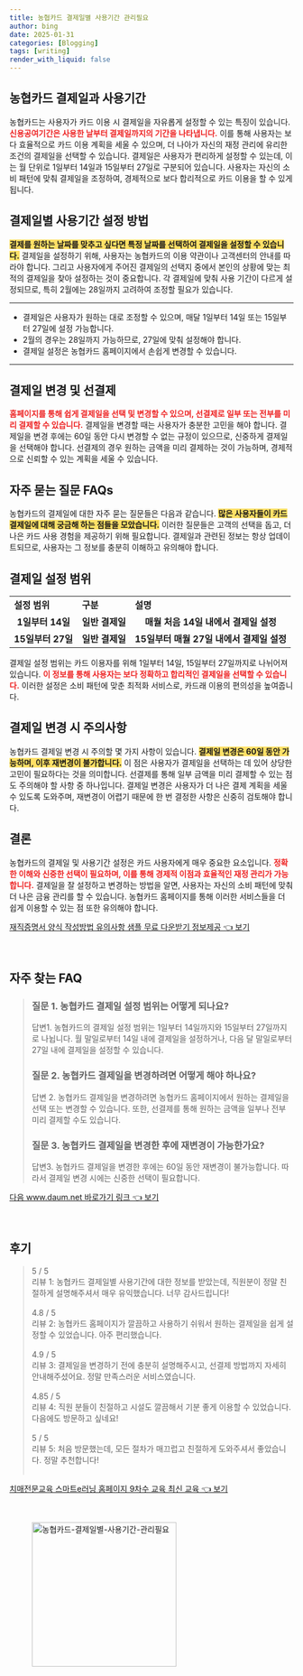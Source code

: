 ```yaml
---
title: 농협카드 결제일별 사용기간 관리필요
author: bing
date: 2025-01-31
categories: [Blogging]
tags: [writing]
render_with_liquid: false
---
```



<h2 id='농협카드 결제일과 사용기간'>농협카드 결제일과 사용기간</h2>

<p>농협카드는 사용자가 카드 이용 시 결제일을 자유롭게 설정할 수 있는 특징이 있습니다. <b><span style="color: #ee2323;">신용공여기간은 사용한 날부터 결제일까지의 기간을 나타냅니다.</span></b> 이를 통해 사용자는 보다 효율적으로 카드 이용 계획을 세울 수 있으며, 더 나아가 자신의 재정 관리에 유리한 조건의 결제일을 선택할 수 있습니다. 결제일은 사용자가 편리하게 설정할 수 있는데, 이는 월 단위로 1일부터 14일과 15일부터 27일로 구분되어 있습니다. 사용자는 자신의 소비 패턴에 맞춰 결제일을 조정하여, 경제적으로 보다 합리적으로 카드 이용을 할 수 있게 됩니다.</p>

<h2 id='결제일별 사용기간 설정 방법'>결제일별 사용기간 설정 방법</h2>

<p><b><span style="background-color: #ffe066;">결제를 원하는 날짜를 맞추고 싶다면 특정 날짜를 선택하여 결제일을 설정할 수 있습니다.</span></b> 결제일을 설정하기 위해, 사용자는 농협카드의 이용 약관이나 고객센터의 안내를 따라야 합니다. 그리고 사용자에게 주어진 결제일의 선택지 중에서 본인의 상황에 맞는 최적의 결제일을 찾아 설정하는 것이 중요합니다. 각 결제일에 맞춰 사용 기간이 다르게 설정되므로, 특히 2월에는 28일까지 고려하여 조정할 필요가 있습니다.</p>

<hr />

<ul>
    <li>결제일은 사용자가 원하는 대로 조정할 수 있으며, 매달 1일부터 14일 또는 15일부터 27일에 설정 가능합니다.</li>
    <li>2월의 경우는 28일까지 가능하므로, 27일에 맞춰 설정해야 합니다.</li>
    <li>결제일 설정은 농협카드 홈페이지에서 손쉽게 변경할 수 있습니다.</li>
</ul>

<hr />

<h2 id='결제일 변경 및 선결제'>결제일 변경 및 선결제</h2>

<p><b><span style="color: #ee2323;">홈페이지를 통해 쉽게 결제일을 선택 및 변경할 수 있으며, 선결제로 일부 또는 전부를 미리 결제할 수 있습니다.</span></b> 결제일을 변경할 때는 사용자가 충분한 고민을 해야 합니다. 결제일을 변경 후에는 60일 동안 다시 변경할 수 없는 규정이 있으므로, 신중하게 결제일을 선택해야 합니다. 선결제의 경우 원하는 금액을 미리 결제하는 것이 가능하며, 경제적으로 신뢰할 수 있는 계획을 세울 수 있습니다.</p>

<h2 id='자주 묻는 질문 FAQs'>자주 묻는 질문 FAQs</h2>

<p>농협카드의 결제일에 대한 자주 묻는 질문들은 다음과 같습니다. <b><span style="background-color: #ffe066;">많은 사용자들이 카드 결제일에 대해 궁금해 하는 점들을 모았습니다.</span></b> 이러한 질문들은 고객의 선택을 돕고, 더 나은 카드 사용 경험을 제공하기 위해 필요합니다. 결제일과 관련된 정보는 항상 업데이트되므로, 사용자는 그 정보를 충분히 이해하고 유의해야 합니다.</p>

<h2 id='결제일 설정 범위'>결제일 설정 범위</h2>

<table>
    <tr>
        <td><b>설정 범위</b></td>
        <td><b>구분</b></td>
        <td><b>설명</b></td>
    </tr>
    <tr>
        <td style="text-align: center; height: 17px;"><b>1일부터 14일</b></td>
        <td style="text-align: center; height: 17px;"><b>일반 결제일</b></td>
        <td style="text-align: center; height: 17px;"><b>매월 처음 14일 내에서 결제일 설정</b></td>
    </tr>
    <tr>
        <td style="text-align: center; height: 17px;"><b>15일부터 27일</b></td>
        <td style="text-align: center; height: 17px;"><b>일반 결제일</b></td>
        <td style="text-align: center; height: 17px;"><b>15일부터 매월 27일 내에서 결제일 설정</b></td>
    </tr>
</table>

<p>결제일 설정 범위는 카드 이용자를 위해 1일부터 14일, 15일부터 27일까지로 나뉘어져 있습니다. <b><span style="color: #ee2323;">이 정보를 통해 사용자는 보다 정확하고 합리적인 결제일을 선택할 수 있습니다.</span></b> 이러한 설정은 소비 패턴에 맞춘 최적화 서비스로, 카드래 이용의 편의성을 높여줍니다.</p>

<h2 id='결제일 변경 시 주의사항'>결제일 변경 시 주의사항</h2>

<p>농협카드 결제일 변경 시 주의할 몇 가지 사항이 있습니다. <b><span style="background-color: #ffe066;">결제일 변경은 60일 동안 가능하며, 이후 재변경이 불가합니다.</span></b> 이 점은 사용자가 결제일을 선택하는 데 있어 상당한 고민이 필요하다는 것을 의미합니다. 선결제를 통해 일부 금액을 미리 결제할 수 있는 점도 주의해야 할 사항 중 하나입니다. 결제일 변경은 사용자가 더 나은 결제 계획을 세울 수 있도록 도와주며, 재변경이 어렵기 때문에 한 번 결정한 사항은 신중히 검토해야 합니다.</p>

<h2 id='결론'>결론</h2>

<p>농협카드의 결제일 및 사용기간 설정은 카드 사용자에게 매우 중요한 요소입니다. <b><span style="color: #ee2323;">정확한 이해와 신중한 선택이 필요하며, 이를 통해 경제적 이점과 효율적인 재정 관리가 가능합니다.</span></b> 결제일을 잘 설정하고 변경하는 방법을 알면, 사용자는 자신의 소비 패턴에 맞춰 더 나은 금융 관리를 할 수 있습니다. 농협카드 홈페이지를 통해 이러한 서비스들을 더 쉽게 이용할 수 있는 점 또한 유의해야 합니다.</p>


<p><a class="click-button" title="재직증명서 양식 작성방법 유의사항 샘플 무료 다운받기 정보제공" href="https://afficreate.github.io/posts/%EC%9E%AC%EC%A7%81%EC%A6%9D%EB%AA%85%EC%84%9C-%EC%96%91%EC%8B%9D-%EC%9E%91%EC%84%B1%EB%B0%A9%EB%B2%95-%EC%9C%A0%EC%9D%98%EC%82%AC%ED%95%AD-%EC%83%98%ED%94%8C-%EB%AC%B4%EB%A3%8C-%EB%8B%A4%EC%9A%B4%EB%B0%9B%EA%B8%B0-%EC%A0%95%EB%B3%B4%EC%A0%9C%EA%B3%B5/" rel="dofollow">재직증명서 양식 작성방법 유의사항 샘플 무료 다운받기 정보제공 👈 보기</a></p><br>
<h2 id='자주_찾는_FAQ'>자주 찾는 FAQ</h2>
<div itemscope="" itemtype="https://schema.org/FAQPage"> 
<blockquote> 
<div itemscope="" itemprop="mainEntity" itemtype="https://schema.org/Question"> 
<h3 itemprop="name">질문 1. 농협카드 결제일 설정 범위는 어떻게 되나요?</h3> 
<div itemscope="" itemprop="acceptedAnswer" itemtype="https://schema.org/Answer"> 
<span itemprop="text"> 
<p>답변1. 농협카드의 결제일 설정 범위는 1일부터 14일까지와 15일부터 27일까지로 나뉩니다. 월 말일로부터 14일 내에 결제일을 설정하거나, 다음 달 말일로부터 27일 내에 결제일을 설정할 수 있습니다.</p> 
</span> 
</div> 
</div> 

<div itemscope="" itemprop="mainEntity" itemtype="https://schema.org/Question"> 
<h3 itemprop="name">질문 2. 농협카드 결제일을 변경하려면 어떻게 해야 하나요?</h3> 
<div itemscope="" itemprop="acceptedAnswer" itemtype="https://schema.org/Answer"> 
<span itemprop="text"> 
<p>답변 2. 농협카드 결제일을 변경하려면 농협카드 홈페이지에서 원하는 결제일을 선택 또는 변경할 수 있습니다. 또한, 선결제를 통해 원하는 금액을 일부나 전부 미리 결제할 수도 있습니다.</p> 
</span> 
</div> 
</div> 

<div itemscope="" itemprop="mainEntity" itemtype="https://schema.org/Question"> 
<h3 itemprop="name">질문 3. 농협카드 결제일을 변경한 후에 재변경이 가능한가요?</h3> 
<div itemscope="" itemprop="acceptedAnswer" itemtype="https://schema.org/Answer"> 
<span itemprop="text"> 
<p>답변3. 농협카드 결제일을 변경한 후에는 60일 동안 재변경이 불가능합니다. 따라서 결제일 변경 시에는 신중한 선택이 필요합니다.</p> 
</span> 
</div> 
</div> 

</blockquote> 
</div>
<p><a class="click-button" title="다음 www.daum.net 바로가기 링크" href="https://afficreate.github.io/posts/%EB%8B%A4%EC%9D%8C-www.daum.net-%EB%B0%94%EB%A1%9C%EA%B0%80%EA%B8%B0-%EB%A7%81%ED%81%AC/" rel="dofollow">다음 www.daum.net 바로가기 링크 👈 보기</a></p><br>
<h2 id='후기'>후기</h2>
<div itemscope itemtype="https://schema.org/Product">
  <blockquote>
  <div itemprop="review" itemscope itemtype="https://schema.org/Review">
      <div itemprop="reviewRating" itemscope itemtype="https://schema.org/Rating"> <span itemprop="ratingValue">5</span> / <span itemprop="bestRating">5</span> </div>
      <span itemprop="reviewBody">리뷰 1: 농협카드 결제일별 사용기간에 대한 정보를 받았는데, 직원분이 정말 친절하게 설명해주셔서 매우 유익했습니다. 너무 감사드립니다!</span>
  </div>
  <br>
  <div itemprop="review" itemscope itemtype="https://schema.org/Review">
      <div itemprop="reviewRating" itemscope itemtype="https://schema.org/Rating"> <span itemprop="ratingValue">4.8</span> / <span itemprop="bestRating">5</span> </div>
      <span itemprop="reviewBody">리뷰 2: 농협카드 홈페이지가 깔끔하고 사용하기 쉬워서 원하는 결제일을 쉽게 설정할 수 있었습니다. 아주 편리했습니다.</span>
  </div>
  <br>
  <div itemprop="review" itemscope itemtype="https://schema.org/Review">
      <div itemprop="reviewRating" itemscope itemtype="https://schema.org/Rating"> <span itemprop="ratingValue">4.9</span> / <span itemprop="bestRating">5</span> </div>
      <span itemprop="reviewBody">리뷰 3: 결제일을 변경하기 전에 충분히 설명해주시고, 선결제 방법까지 자세히 안내해주셨어요. 정말 만족스러운 서비스였습니다.</span>
  </div>
  <br>
  <div itemprop="review" itemscope itemtype="https://schema.org/Review">
      <div itemprop="reviewRating" itemscope itemtype="https://schema.org/Rating"> <span itemprop="ratingValue">4.85</span> / <span itemprop="bestRating">5</span> </div>
      <span itemprop="reviewBody">리뷰 4: 직원 분들이 친절하고 시설도 깔끔해서 기분 좋게 이용할 수 있었습니다. 다음에도 방문하고 싶네요!</span>
  </div>
  <br>
  <div itemprop="review" itemscope itemtype="https://schema.org/Review">
      <div itemprop="reviewRating" itemscope itemtype="https://schema.org/Rating"> <span itemprop="ratingValue">5</span> / <span itemprop="bestRating">5</span> </div>
      <span itemprop="reviewBody">리뷰 5: 처음 방문했는데, 모든 절차가 매끄럽고 친절하게 도와주셔서 좋았습니다. 정말 추천합니다!</span>
  </div>
  <br>
  </blockquote>
</div>
<p><a class="click-button" title="치매전문교육 스마트e러닝 홈페이지 9차수 교육 최신 교육" href="https://afficreate.github.io/posts/%EC%B9%98%EB%A7%A4%EC%A0%84%EB%AC%B8%EA%B5%90%EC%9C%A1-%EC%8A%A4%EB%A7%88%ED%8A%B8e%EB%9F%AC%EB%8B%9D-%ED%99%88%ED%8E%98%EC%9D%B4%EC%A7%80-9%EC%B0%A8%EC%88%98-%EA%B5%90%EC%9C%A1-%EC%B5%9C%EC%8B%A0-%EA%B5%90%EC%9C%A1/" rel="dofollow">치매전문교육 스마트e러닝 홈페이지 9차수 교육 최신 교육 👈 보기</a></p><br>
<figure class="image"><img src="https://afficreate.github.io/assets/img/thumbnail/농협카드-결제일별-사용기간-관리필요.webp" alt="농협카드-결제일별-사용기간-관리필요" width="256" height="256"></figure>